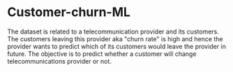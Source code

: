 # Customer-churn-ML
The dataset is related to a telecommunication provider and its customers. The customers leaving this provider aka "churn rate" is high and hence the provider wants to predict which of its customers would leave the provider in future.  The objective is to predict whether a customer will change telecommunications provider or not.
